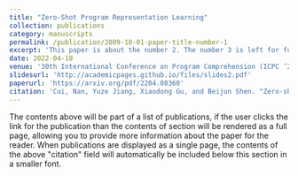 ```yaml
---
title: "Zero-Shot Program Representation Learning"
collection: publications
category: manuscripts
permalink: /publication/2009-10-01-paper-title-number-1
excerpt: 'This paper is about the number 2. The number 3 is left for future work.'
date: 2022-04-18
venue: '30th International Conference on Program Comprehension (ICPC ’22)'
slidesurl: 'http://academicpages.github.io/files/slides2.pdf'
paperurl: 'https://arxiv.org/pdf/2204.08360'
citation: 'Cui, Nan, Yuze Jiang, Xiaodong Gu, and Beijun Shen. "Zero-shot program representation learning." In Proceedings of the 30th IEEE/ACM International Conference on Program Comprehension, pp. 60-70. 2022.'
---
```

The contents above will be part of a list of publications, if the user clicks the link for the publication than the contents of section will be rendered as a full page, allowing you to provide more information about the paper for the reader. When publications are displayed as a single page, the contents of the above "citation" field will automatically be included below this section in a smaller font.
